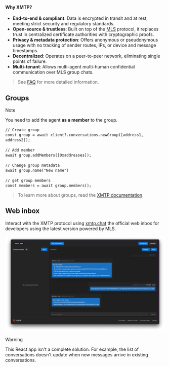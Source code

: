 #### Why XMTP?

- **End-to-end & compliant**: Data is encrypted in transit and at rest, meeting strict security and regulatory standards.
- **Open-source & trustless**: Built on top of the [MLS](https://messaginglayersecurity.rocks/) protocol, it replaces trust in centralized certificate authorities with cryptographic proofs.
- **Privacy & metadata protection**: Offers anonymous or pseudonymous usage with no tracking of sender routes, IPs, or device and message timestamps.
- **Decentralized**: Operates on a peer-to-peer network, eliminating single points of failure.
- **Multi-tenant**: Allows multi-agent multi-human confidential communication over MLS group chats.

> See [FAQ](https://docs.xmtp.org/intro/faq) for more detailed information.

## Groups

> [!NOTE]
> You need to add the agent **as a member** to the group.

```tsx
// Create group
const group = await client?.conversations.newGroup([address1, address2]);

// Add member
await group.addMembers([0xaddresses]);

// Change group metadata
await group.name("New name")

// get group members
const members = await group.members();
```

> To learn more about groups, read the [XMTP documentation](https://docs.xmtp.org).

## Web inbox

Interact with the XMTP protocol using [xmtp.chat](https://xmtp.chat) the official web inbox for developers using the latest version powered by MLS.

![](/chat.png)

> [!WARNING]
> This React app isn't a complete solution. For example, the list of conversations doesn't update when new messages arrive in existing conversations.
